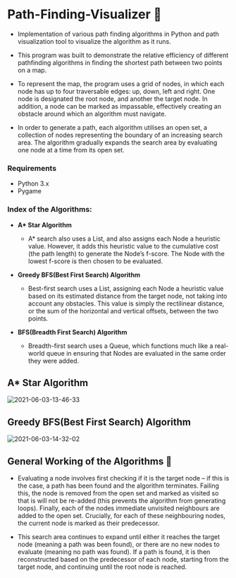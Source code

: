 # Path-Finding-Visualizer 👀
* Implementation of various path finding algorithms in Python and path visualization tool to visualize the algorithm as it runs.

* This program was built to demonstrate the relative efficiency of different pathfinding algorithms in finding the shortest path between two points on a map.

* To represent the map, the program uses a grid of nodes, in which each node has up to four traversable edges: up, down, left and right. One node is designated the root node, and another the target node. In addition, a node can be marked as impassable, effectively creating an obstacle around which an algorithm must navigate.

* In order to generate a path, each algorithm utilises an open set, a collection of nodes representing the boundary of an increasing search area. The algorithm gradually expands the search area by evaluating one node at a time from its open set.




### Requirements
* Python 3.x
* Pygame

### Index of the Algorithms:

* **A\* Star Algorithm**

    * A* search also uses a List, and also assigns each Node a heuristic value. However, it adds this heuristic value to the cumulative cost (the path length) to generate the Node’s f-score. The Node with the lowest f-score is then chosen to be evaluated.


* **Greedy BFS(Best First Search) Algorithm**

    * Best-first search uses a List, assigning each Node a heuristic value based on its estimated distance from the target node, not taking into account any obstacles. This value is simply the rectilinear distance, or the sum of the horizontal and vertical offsets, between the two points.

* **BFS(Breadth First Search) Algorithm**
  
    * Breadth-first search uses a Queue, which functions much like a real-world queue in ensuring that Nodes are evaluated in the same order they were added.


## A* Star Algorithm
![2021-06-03-13-46-33](https://user-images.githubusercontent.com/53933590/120613311-bf052280-c473-11eb-9ad5-ebe276b05fac.gif)

## Greedy BFS(Best First Search) Algorithm
![2021-06-03-14-32-02](https://user-images.githubusercontent.com/53933590/120618387-a814ff00-c478-11eb-8c0f-26aa73285b2b.gif)

## General Working of the Algorithms 👾

* Evaluating a node involves first checking if it is the target node – if this is the case, a path has been found and the algorithm terminates. Failing this, the node is removed from the open set and marked as visited so that is will not be re-added (this prevents the algorithm from generating loops). Finally, each of the nodes immediate unvisited neighbours are added to the open set. Crucially, for each of these neighbouring nodes, the current node is marked as their predecessor.

* This search area continues to expand until either it reaches the target node (meaning a path was been found), or there are no new nodes to evaluate (meaning no path was found). If a path is found, it is then reconstructed based on the predecessor of each node, starting from the target node, and continuing until the root node is reached.
